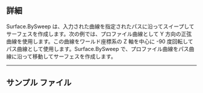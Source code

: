 ## 詳細
Surface.BySweep は、入力された曲線を指定されたパスに沿ってスイープしてサーフェスを作成します。次の例では、プロファイル曲線として Y 方向の正弦曲線を使用します。この曲線をワールド座標系の Z 軸を中心に -90 度回転してパス曲線として使用します。Surface.BySweep で、プロファイル曲線をパス曲線に沿って移動してサーフェスを作成します。
___
## サンプル ファイル



